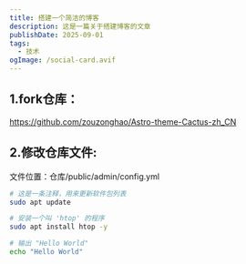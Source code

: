 ```yaml
---
title: 搭建一个简洁的博客
description: 这是一篇关于搭建博客的文章
publishDate: 2025-09-01
tags:
  - 技术
ogImage: /social-card.avif
---
```

## 1.fork仓库：
https://github.com/zouzonghao/Astro-theme-Cactus-zh_CN
## 2.修改仓库文件:
文件位置：仓库/public/admin/config.yml

```bash
# 这是一条注释，用来更新软件包列表
sudo apt update

# 安装一个叫 'htop' 的程序
sudo apt install htop -y

# 输出 "Hello World"
echo "Hello World"
```
